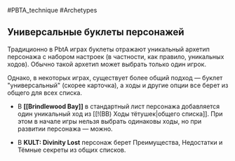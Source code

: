 #PBTA_technique #Archetypes  
## Универсальные буклеты персонажей

Традиционно в PbtA играх буклеты отражают уникальный архетип персонажа с набором настроек (в частности, как правило, уникальных ходов). 
Обычно такой архетип может выбрать только один игрок. 

Однако, в некоторых играх, существует более общий подход  — буклет "универсальный" (скорее карточка), а ходы и другие опции все берет из общего для всех списка. 

- В **[[Brindlewood Bay]]** в стандартный лист персонажа добавляется один уникальный ход из [[!(BB) Ходы тётушек|общего списка]]. При этом в начале игры нельзя выбрать одинаковы ходы, но при развитии персонажа — можно.

- В **KULT: Divinity Lost** персонаж берет Преимущества, Недостатки и Тёмные секреты из общих списков. 



